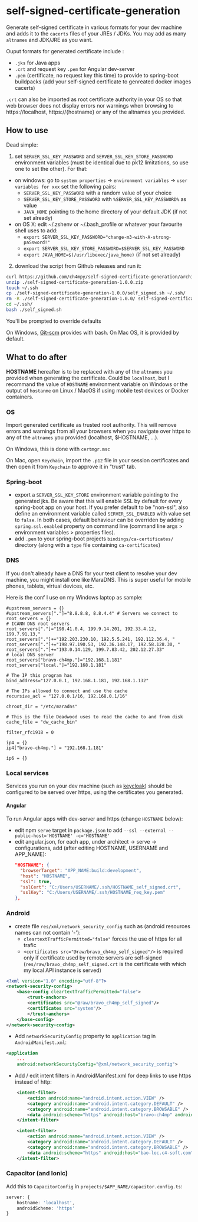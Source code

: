 # self-signed-certificate-generation
Generate self-signed certificate in various formats for your dev machine and adds it to the `cacerts` files of your JREs / JDKs. You may add as many `altnames` and JDK/JRE as you want.

Ouput formats for generated certificate include :
- `.jks` for Java apps
- `.crt` and request key `.pem` for Angular dev-server
- `.pem` (certificate, no request key this time) to provide to spring-boot buildpacks (add your self-signed certificate to genreated docker images cacerts)

`.crt` can also be imported as root certificate authority in your OS so that web browser does not display errors nor warnings when browsing to https://localhost, https://{hostname} or any of the altnames you provided.

## How to use
Dead simple:

1. set `SERVER_SSL_KEY_PASSWORD` and `SERVER_SSL_KEY_STORE_PASSWORD` environment variables (must be identical due to pk12 limitations, so use one to set the other). For that:
  - on windows: go to `system properties` -> `environment variables` -> `user variables for xxx` set the following pairs:
    * `SERVER_SSL_KEY_PASSWORD` with a random value of your choice
    * `SERVER_SSL_KEY_STORE_PASSWORD` with `%SERVER_SSL_KEY_PASSWORD%` as value
    * `JAVA_HOME` pointing to the home directory of your default JDK (if not set already)
  - on OS X: edit ~/.zshenv or ~/.bash_profile or whatever your favourite shell uses to add:
    * `export SERVER_SSL_KEY_PASSWORD="change-m3-with-A-strong-paSsword!"`
    * `export SERVER_SSL_KEY_STORE_PASSWORD=$SERVER_SSL_KEY_PASSWORD`
    * `export JAVA_HOME=$(/usr/libexec/java_home)` (if not set already)
2. download the script from Github releases and run it:
```bash
curl https://github.com/ch4mpy/self-signed-certificate-generation/archive/refs/tags/1.0.0.zip  -O -J -L
unzip ./self-signed-certificate-generation-1.0.0.zip
touch ~/.ssh
cp ./self-signed-certificate-generation-1.0.0/self_signed.sh ~/.ssh/
rm -R ./self-signed-certificate-generation-1.0.0/ self-signed-certificate-generation-1.0.0.zip
cd ~/.ssh/
bash ./self_signed.sh
```
You'll be prompted to override defaults

On Windows, [Git-scm](https://git-scm.com/downloads) provides with bash. On Mac OS, it is provided by default.

## What to do after
**HOSTNAME** hereafter is to be replaced with any of the `altnames` you provided when generating the certificate. Could be `localhost`, but I recommand the value of `HOSTNAME` environment variable on Windows or the output of `hostanme` on Linux / MacOS if using mobile test devices or Docker containers.

### OS
Import generated certificate as trusted root authority. This will remove errors and warnings from all your browsers when you navigate over https to any of the `altnames` you provided (localhost, $HOSTNAME, ...).

On Windows, this is done with `certmgr.msc`

On Mac, open `Keychain`, import the `.p12` file in your session certificates and then open it from `Keychain` to approve it in "trust" tab.

### Spring-boot
- export a `SERVER_SSL_KEY_STORE` environment variable pointing to the generated jks. Be aware that this will enable SSL by default for every spring-boot app on your host. If you prefer default to be "non-ssl", also define an environment variable called `SERVER_SSL_ENABLED` with value set to `false`. In both cases, default behaviour can be overriden by adding `spring.ssl.enabled` property on command line (command line args > environment variables > properties files).
- add `.pem` to your spring-boot projects `bindings/ca-certificates/` directory (along with a `type` file containing `ca-certificates`)

### DNS
If you don't already have a DNS for your test client to resolve your dev machine, you might install one like MaraDNS.
This is super useful for mobile phones, tablets, virtual devices, etc.

Here is the conf I use on my Windows laptop as sample:
```
#upstream_servers = {}
#upstream_servers["."]="8.8.8.8, 8.8.4.4" # Servers we connect to 
root_servers = {}
# ICANN DNS root servers 
root_servers["."]="198.41.0.4, 199.9.14.201, 192.33.4.12, 199.7.91.13,"
root_servers["."]+="192.203.230.10, 192.5.5.241, 192.112.36.4, "
root_servers["."]+="198.97.190.53, 192.36.148.17, 192.58.128.30, "
root_servers["."]+="193.0.14.129, 199.7.83.42, 202.12.27.33"
# local DNS server
root_servers["bravo-ch4mp."]="192.168.1.181"
root_servers["local."]="192.168.1.181"

# The IP this program has 
bind_address="127.0.0.1, 192.168.1.181, 192.168.1.132"

# The IPs allowed to connect and use the cache
recursive_acl = "127.0.0.1/16, 192.168.0.1/16"

chroot_dir = "/etc/maradns"

# This is the file Deadwood uses to read the cache to and from disk
cache_file = "dw_cache_bin"

filter_rfc1918 = 0

ip4 = {}
ip4["bravo-ch4mp."] = "192.168.1.181"

ip6 = {}
```

### Local services
Services you run on your dev machine (such as [keycloak](https://www.keycloak.org/server/enabletls)) should be configured to be served over https, using the certificates you generated. 

#### Angular
To run Angular apps with dev-server and https (change `HOSTNAME` below):
- edit npm `serve` target in `package.json` to add `--ssl --external --public-host='HOSTNAME' -c='HOSTNAME'`
- edit angular.json, for each app, under architect -> serve -> configurations, add (after editing HOSTNAME, USERNAME and APP_NAME):
  ```json
  "HOSTNAME": {
    "browserTarget": "APP_NAME:build:development",
    "host": "HOSTNAME",
    "ssl": true,
    "sslCert": "C:/Users/USERNAME/.ssh/HOSTNAME_self_signed.crt",
    "sslKey": "C:/Users/USERNAME/.ssh/HOSTNAME_req_key.pem"
  },
  ```
  
### Android
- create file `res/xml/network_security_config` such as (android resources names can not contain '-'):
    * `cleartextTrafficPermitted="false"` forces the use of https for all trafic
    * `<certificates src="@raw/bravo_ch4mp_self_signed"/>` is required only if certificate used by remote servers are self-signed (`res/raw/bravo_ch4mp_self_signed.crt` is the certificate with which my local API instance is served)
```xml
<?xml version="1.0" encoding="utf-8"?>
<network-security-config>
    <base-config cleartextTrafficPermitted="false">
        <trust-anchors>
        <certificates src="@raw/bravo_ch4mp_self_signed"/>
        <certificates src="system"/>
        </trust-anchors>
    </base-config>
</network-security-config>
```
- Add `networkSecurityConfig` property to `application` tag in `AndroidManifest.xml`: 
```xml
<application
    ...
    android:networkSecurityConfig="@xml/network_security_config">
```
- Add / edit intent filters in AndroidManifest.xml for deep links to use https instead of http: 
``` xml
    <intent-filter>
        <action android:name="android.intent.action.VIEW" />
        <category android:name="android.intent.category.DEFAULT" />
        <category android:name="android.intent.category.BROWSABLE" />
        <data android:scheme="https" android:host="bravo-ch4mp" android:port="8100" />
    </intent-filter>

    <intent-filter>
        <action android:name="android.intent.action.VIEW" />
        <category android:name="android.intent.category.DEFAULT" />
        <category android:name="android.intent.category.BROWSABLE" />
        <data android:scheme="https" android:host="bao-loc.c4-soft.com" />
    </intent-filter>
```

### Capacitor (and Ionic) 
Add this to `CapacitorConfig` in `projects/$APP_NAME/capacitor.config.ts`: 
```typescript
server: {
    hostname: 'localhost',
    androidScheme: 'https'
}
``` 
